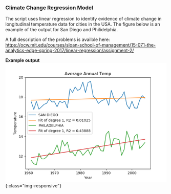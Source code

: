 ### Climate Change Regression Model

The script uses linear regression to identify evidence of climate change in longitudinal temperature data for cities in the USA. The figure below is an example of the output for San Diego and Philidelphia.

A full description of the problems is availble here: https://ocw.mit.edu/courses/sloan-school-of-management/15-071-the-analytics-edge-spring-2017/linear-regression/assignment-2/

**Example output**
![test image size](../images/fig-1.png){:class="img-responsive"}


